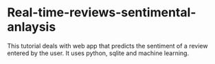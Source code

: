 # Real-time-reviews-sentimental-anlaysis
This tutorial deals with web app that predicts the sentiment of a review entered by the user. It uses python, sqlite and machine learning.
